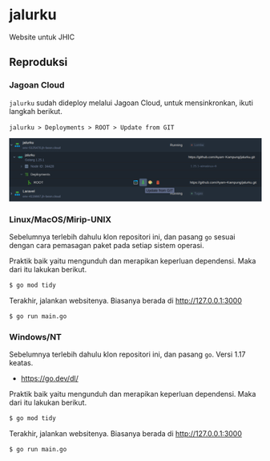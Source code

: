 # jalurku
Website untuk JHIC

## Reproduksi

### Jagoan Cloud
`jalurku` sudah dideploy melalui Jagoan Cloud, untuk mensinkronkan, ikuti langkah berikut.

`jalurku > Deployments > ROOT > Update from GIT` 

![Update from GIT](jagoan.png)

### Linux/MacOS/Mirip-UNIX
Sebelumnya terlebih dahulu klon repositori ini, dan pasang `go` sesuai dengan cara pemasagan paket pada setiap sistem operasi.

Praktik baik yaitu mengunduh dan merapikan keperluan dependensi. Maka dari itu lakukan berikut.
```sh
$ go mod tidy
```

Terakhir, jalankan websitenya. Biasanya berada di http://127.0.0.1:3000
```sh
$ go run main.go
```

### Windows/NT
Sebelumnya terlebih dahulu klon repositori ini, dan pasang `go`. Versi 1.17 keatas.
- https://go.dev/dl/ 

Praktik baik yaitu mengunduh dan merapikan keperluan dependensi. Maka dari itu lakukan berikut.
```sh
$ go mod tidy
```

Terakhir, jalankan websitenya. Biasanya berada di http://127.0.0.1:3000
```sh
$ go run main.go
```